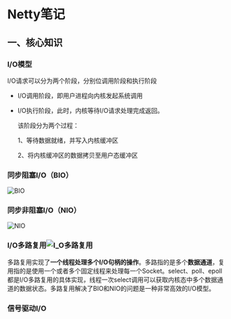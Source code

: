 # Netty笔记

## 一、核心知识

### I/O模型

I/O请求可以分为两个阶段，分别位调用阶段和执行阶段

- I/O调用阶段，即用户进程向内核发起系统调用

- I/O执行阶段，此时，内核等待I/O请求处理完成返回。

  该阶段分为两个过程：

  1、等待数据就绪，并写入内核缓冲区

  2、将内核缓冲区的数据拷贝至用户态缓冲区

### 同步阻塞I/O（BIO）

![BIO](F:\99_workspace\github\JAVA-000\Note\img\BIO.png)

### 同步非阻塞I/O（NIO）

![NIO](F:\99_workspace\github\JAVA-000\Note\img\NIO.png)

### I/O多路复用![I_O多路复用](F:\99_workspace\github\JAVA-000\Note\img\I_O多路复用.png)

多路复用实现了**一个线程处理多个I/O句柄的操作**。多路指的是多个**数据通道**，复用指的是使用一个或者多个固定线程来处理每一个Socket。select、poll、epoll都是I/O多路复用的具体实现，线程一次select调用可以获取内核态中多个数据通道的数据状态。多路复用解决了BIO和NIO的问题是一种非常高效的I/O模型。

### 信号驱动I/O